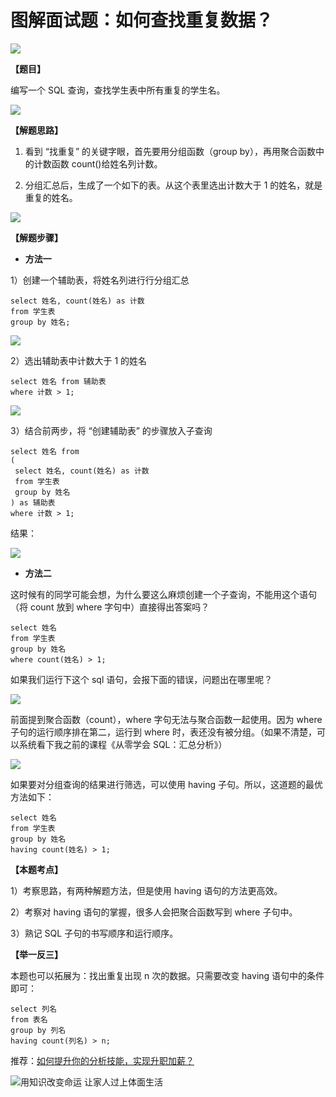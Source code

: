 # **图解面试题：如何查找重复数据？**

![](https://mmbiz.qpic.cn/mmbiz_jpg/PnRVMhXvfFKnfja1ednAzvCMDB4RO1xKea0YM1eA4kViaIjuxkqK9me3rsyatehfItsx6VYplZJ0y1hsKQrGgPw/640?wx_fmt=jpeg&tp=webp&wxfrom=5&wx_lazy=1&wx_co=1)

**【题目】**  

编写一个 SQL 查询，查找学生表中所有重复的学生名。

![](https://mmbiz.qpic.cn/mmbiz_png/PnRVMhXvfFKnfja1ednAzvCMDB4RO1xKZFnbHYIZVfoUY4a700v14MNKFwS5wv7Ftcc2xzicf53nCy4oGuWlPhA/640?wx_fmt=png#width-full)

**【解题思路】**

1. 看到 “找重复” 的关键字眼，首先要用分组函数（group by），再用聚合函数中的计数函数 count()给姓名列计数。

2. 分组汇总后，生成了一个如下的表。从这个表里选出计数大于 1 的姓名，就是重复的姓名。

![](https://mmbiz.qpic.cn/mmbiz_jpg/PnRVMhXvfFKnfja1ednAzvCMDB4RO1xK9TIJm3sJibgibm8TIbKg8ia53ibH2rem0jWOibFstXib377DRktG9gPYNFLw/640?wx_fmt=jpeg)

**【解题步骤】**

*   **方法一**
    

1）创建一个辅助表，将姓名列进行行分组汇总

```MYSQL
select 姓名, count(姓名) as 计数
from 学生表
group by 姓名;

```

![](https://mmbiz.qpic.cn/mmbiz_jpg/PnRVMhXvfFKnfja1ednAzvCMDB4RO1xKKJBZBqzgic2XUiagxBuEYf455NeEp0K8KMUpCUx8sgiaTIth3dzn7DbuQ/640?wx_fmt=jpeg)

2）选出辅助表中计数大于 1 的姓名

```MYSQL
select 姓名 from 辅助表
where 计数 > 1;

```

![](https://mmbiz.qpic.cn/mmbiz_jpg/PnRVMhXvfFKnfja1ednAzvCMDB4RO1xKcEwFpibuOqU5CicemxIZPPPYgR2pUVB4AcngczECBjX35JO0qkzn4RfA/640?wx_fmt=jpeg)

3）结合前两步，将 “创建辅助表” 的步骤放入子查询

```MYSQL
select 姓名 from
(
 select 姓名, count(姓名) as 计数
 from 学生表
 group by 姓名
) as 辅助表
where 计数 > 1;

```

结果：  

![](https://mmbiz.qpic.cn/mmbiz_jpg/PnRVMhXvfFKnfja1ednAzvCMDB4RO1xKmN2TJS4jdOx21iciclllMrvpaNwIkFFQlGybFlj1peETicOduRsdPYghQ/640?wx_fmt=jpeg)

*   **方法二**
    

这时候有的同学可能会想，为什么要这么麻烦创建一个子查询，不能用这个语句（将 count 放到 where 字句中）直接得出答案吗？

```MYSQL
select 姓名
from 学生表
group by 姓名
where count(姓名) > 1;

```

如果我们运行下这个 sql 语句，会报下面的错误，问题出在哪里呢？

![](https://mmbiz.qpic.cn/mmbiz_jpg/PnRVMhXvfFKnfja1ednAzvCMDB4RO1xKzJksB2dJTZQeenylRdsFwBy26noDMvCI2xicWJQsuEoJ3zav6Xpn6FQ/640?wx_fmt=jpeg#width-full)

前面提到聚合函数（count），where 字句无法与聚合函数一起使用。因为 where 子句的运行顺序排在第二，运行到 where 时，表还没有被分组。（如果不清楚，可以系统看下我之前的课程《从零学会 SQL：汇总分析》）  

![](https://mmbiz.qpic.cn/mmbiz_jpg/PnRVMhXvfFKnfja1ednAzvCMDB4RO1xKydmMhoJJhdeudVYDaEeTyZibJQ1gEpibKgEbFia9k41ElJba7E4ag6HBw/640?wx_fmt=jpeg)

如果要对分组查询的结果进行筛选，可以使用 having 子句。所以，这道题的最优方法如下：

```MYSQL
select 姓名
from 学生表
group by 姓名
having count(姓名) > 1;

```

**【本题考点】**  

1）考察思路，有两种解题方法，但是使用 having 语句的方法更高效。

2）考察对 having 语句的掌握，很多人会把聚合函数写到 where 子句中。

3）熟记 SQL 子句的书写顺序和运行顺序。

**【举一反三】**

本题也可以拓展为：找出重复出现 n 次的数据。只需要改变 having 语句中的条件即可：

```MYSQL
select 列名
from 表名
group by 列名
having count(列名) > n;

```

推荐：[如何提升你的分析技能，实现升职加薪？](http://mp.weixin.qq.com/s?__biz=MzAxMTMwNTMxMQ==&mid=2649246542&idx=2&sn=522f75638ff0e49fb23c1c74b89e3db9&chksm=835fc37eb4284a68e2f1d31d53323e37f36f2637070aaf594edabbb376a0416d09315b9d0bee&scene=21#wechat_redirect)

![用知识改变命运 让家人过上体面生活](https://mmbiz.qpic.cn/mmbiz_jpg/PnRVMhXvfFLxIWAcpH8WkJcASQH4ndhfSBQdupDEEcrxt9GKsU4nKKMQ4ZRVesnGwDT0jUbsRXt5ywrfmE8pqw/640?wx_fmt=jpeg#width-full)
